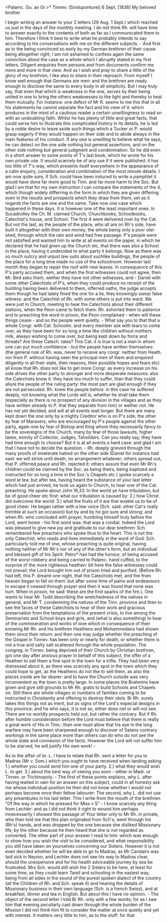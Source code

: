 <Palamc. Gu. an Gr.>* Tinnev. (Sinduponturei) 6 Sept. [1836] 
My beloved brother

I begin writing an answer to your 2 letters (29 Aug. 1 Sept.) which reached us just in the days of the monthly meeting. I do not think Rh. will have time to answer exactly to the contents of both as far as I communicated them to him. Therefore I think it best to write what he probably intends to say according to his conversations with me on the different subjects. - And first as to the being convinced so early by my German brethren of their cause being altogether right, I am not ashamed to confess again the same conviction about the case as a whole which I abruptly stated in my first letters. Diligent enquiries from persons and from documents confirm me more and more in that view. And as I wish and pray to share a little of the glory of my brethren, I like also to share in their reproach. From myself I know well enough that Germans are men: and the brethren are ready enough to disclose the same to every body in all simplicity. But I may truly say, that even that which is weakness in the one, serves by their being united in one to bring the others weaknesses to the light and thereby to heal them mutually. For instance: one defect of Mr R. seems to me this that in all his statements he cannot separate the fact and his view of it: which produces in the mind of a cautious reader a certain unwillingness to read on with an undoubting faith. Whilst he has plenty of little and great facts, that could serve him to illustrate this complicated history in its details, he is led by a noble desire to leave aside such things which a Tucker or P. would grasp eagerly if they would happen on their side and to abide always in the main features of his conduct. If any one is unwilling to believe what he says, he can detect on the one side nothing but general assertions, and on the other side nothing but general judgment and condemnation. So he did even in a short answer to some points of T's last book, which he wrote for his own private use. It would scarcely be of any use if it were published: it has too little of T's way, which presents itself everywhere in the appearance of a calm enquiry, consideration and combination of the most minute details. I am now quite sure, if Sch. could have been induced to write a pamphlet it would have done far more good to Tinn. and far more harm to the Soc. But glad I am that for my own instruction I can compare the statements of the 4, which though widely differring in the form in which they are given differing even in the results and prospects which they draw from them, yet as it regards the facts are one and the same. Take now one case which happened in these days. It is however one of the least important ones. In Sucadivilley the Ch. M. claimed Church, Churchbooks, Schoolbooks, Catechist's house, and School. The first 4 were delivered over by the Cat. But not the last, as the people of the place, who all are on Rh's side, have built it altogether with their own money, the whole being only a poor olei-shed, through which the rain and wind had free passage. P's people were not satisfied and wanted him to write at all events on the paper, in which he declared that he had given up the Church etc, that there was also a School in the place, having it undecided to what party it belongs. Now as there was so much outcry and unjust law suits about suchlike buildings, the people of the place for a long time made no use of the schoolroom. However last month they began to repair the roof with new leaves. In consequence of this P's party accused them, and when the first witnesses could not agree, then Mr. Bird asks them, wether they have not other witnesses, and - Daniel with some other Catechists of P's, when they could produce no receipt of the building having been delivered to them, offerred oaths, the judge accepts them though he had lately fined the one for a lie, they knowingly swear false witness: and the Catechist of Rh. with some others is put into ward. We were just in Church, meeting to hear the Catechists about their different stations, when the Peon came to fetch them: Rh. exhorted them to patience and to preaching the word in prison, the Peon complained - when will these things cease - and so the people went quietly. - What say you to that that a whole Congr. with Cat. Schoolm. and every member ask with tears to come over, as they have been for so long a time like children without mothers milk, always wishing to come over, but being kept down by force and threats? Are these Catech. tales? This Cat. it is true is not a man in whom one can put much confidence - but the people have written themselves: (the general rule of Rh. was, never to receive any congr. neither from Heath. nor from P. without having seen the principal men of them and enquired diligently in all their state, their reasons, their possible hopes and fears etc) all know that Rh. does not like to get more Congr. as every increase on his side drives the other party to stronger and more desperate measures: also the Catechists know it: they have too much to suffer, than that they could allure the people of the ruling party: the most part are glad enough if they are not persecuted. Rh. knew the people before: in this case he suffered deeply, not knowing what the Lords will is, whether he shall take them (especially as there is no prospect of any division in the villages and as they have written already to P. that they separate from him) or wether not. He has not yet decided, and will at all events wait longer. But there are many kept down the one only by a mighty Creditor who is on P's side, the other by fear of Maravers, who are encouraged by P's people against the other party, again one by fear of Bishop and King whom they necessarily fancy to be the sovereigns of the Church, many by fear of those lawsuits, higher taxes, enmity of Collector, Judges, Tahsildars. Can you really say, they have had time enough to choose? But it is at all events a hard case: and glad I am that I have not to decide the question. - Rh. deeply grieved through the many proofs of inveterate hatred on the other side (Daniel for instance had said: we will strive until death, no arrangement whatever; others spread out, that P. offerred peace and Rh. rejected it: others assure that even Mr Rh's children could be claimed by the Soc. as being theirs, being baptized and instructed for so long a time in the Soc.'s Chapels etc.) spoke scarcely a word at tea: but after tea, having heard the substance of your last letter which had just arrived, he took us again to Church, to hear one of the Cat. preaching. He spoke about John 16,33. In the world ye have tribulation, but be of good cheer etc first: what our tribulation is caused by: 2.) how Christ did overcome the world: 3.) what the fruits of it are that enable us to be of good cheer. He began rather with a low voice (Sch. said: other Cat's really tremble at such an occasion) but by and by he got sure and strong: and when Rh. who concluded with prayer, humbling himself truly before the Lord, went home - his first word was: that was a cordial. Indeed the Lord was pleased to give new joy and gratitude to our dear brethren: Sch. remembered few preachers who spoke thus to the heart. This is not the only Catechist, who reads and lives immediately in the word of God: Sch. particularly told me of one, whose preaching is quite original, having nothing neither of Mr Rh's nor of any of the other's form, but an individual and blessed gift of his Spirit. Petro* had had the honour, of being accused of the worst robbery and being carried to Palamc. hand cuffed, to the surprize of the more righteous heathen: bit here the false witnesses could not prevail: the Lord brought him out of prison tried and purified. (Before Rh. had left, this P. dreamt one night, that the Catechists met, and fire from heaven began to fall on them: but after some time of pains and endeavours to escape it ceased through prayer and then it was found that none was hurt. When in prison, he said: these are the first sparks of the fire.). One wants to hear Mr. Todd describing the wretchedness of the natives in general, and Mr T. condemning the natives of the Tinn. province and then to see the faces of these Catechists to hear of their work and gracious preservation from the temptations of the present crisis, to live among the Seminarists and School-boys and girls, and (what is also something) to hear of the commiseration and works of love which in consequence of their knowing Mr Rh. and his brethren Heathens and Mohammedans had shown them since their return: and then one may judge whether the preaching of the Gospel in Tinnev. has been only or nearly for death, or whether there is not a true and salty salt scattered through the whole population. The congreg. in Tinnev. being deprived of their Church by Christian brethren, got one day after anxious prayer in behalf of this subject, the offer of a Heathen to sell them a fine spot in the town for a trifle. They had been very distressed about it, as there was scarcely any spot in the town which they could hope to get, as the Heathens do not like to sell them, as also the places inside are far dearer: and to have the Church outside was very inconvenient as the town is pretty large. In some places the Brahmins have given and give still grounds to Mr Rh. gratis to build Schools and Chapels on. Still there are whole villages or numbers of families coming to be instructed in Christianity and offering to destroy their idols. Br Rh. surely takes this things not as merit, but as signs of the Lord's especial designs in this province: and he who says, it is not so, either does not or will not see. There are no worldly prospects held out, but rather the contrary. But if Rh. after humble consideration before the Lord must believe that there is really a great work of His in Tinn.: then one must allow that his eye in the long warfare may have been sharpened enough to discover of Satans contrary workings in the same place more than others can do who do not see the whole state and connexion of the facts. However the Lord will not suffer him to be starved, he will justify His own work! -

As to the affair of br. L. I have to relate that Rh. sent a letter for you to Madras (Mr v. Som.) which you ought to have received when landing asking 1.) whether you could send him one of your party. 2.) what they would wish L. to get. 3.) about the best way of seeing you soon - either in Madr. or Tinnev. or Trichinopoly. - The first of these points explains, why L. after having waited in vain for an answer on this subject, could in all honesty ask me whose individual position he then did not know whether I would not perhaps become once their fellow labourer: The second, why L. did not use any preambules in his last letter. This I write from the mouth of the brethren. "Of the way in which he pressed for Miss v S" - I know scarcely any thing from Lechler: and as I did not think it right to wound him perhaps innecessarily I showed this passage of Your letter only to Mr Rh. in private, who then told me that this plan originated from Sch's, went through his (Rh's) hands, and was dropped by the one because she disliked Missionary life, by the other because he then heard that she is not regarded as converted. The other part of your answer I read to him: which was enough to show how you wish the visit to be considered, and what responsibility you still have taken on yourselves concerning our Sisters. However it is not even decided whether he will be able to go to Madras, as Mr Carstairs was laid sick in Neyoor, and Lechler does not see his way to Madras clear, should the unexpensive and for his health adviceable journey by sea be frustrated. Mrs Sch. would still wish the 2 Sisters to be here, at least for some time, as they could learn Tamil and schooling in the easiest way, being from all sides in the sound of the purest spoken dialect of the country (all the Children of Rh. and Sch. speak it) and hearing the details of Missionary business in their own language (Sch. is a french Swiss), and at breakfast, dinner and tea in English. But about this I have no opinion. - The object of the second letter I told Br Rh. only with a few words; for as I saw him that evening peculiarly cast down through the whole burden of the Mission I did not think him fit to consider the matter at once quietly and yet with interest. It matters very little to him, as to the stuff: for that 